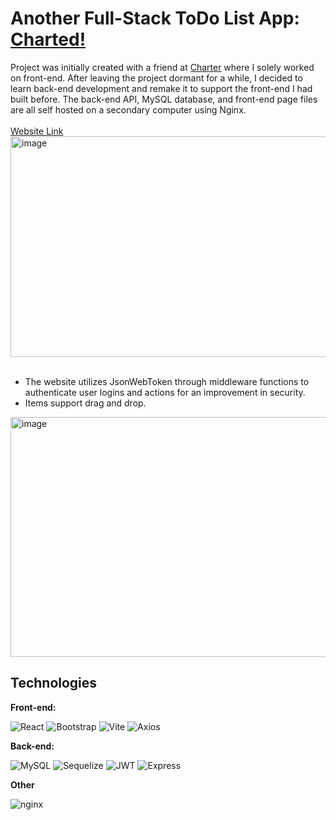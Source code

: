 

# Another Full-Stack ToDo List App: [Charted!](https://charted.mooo.com/)

Project was initially created with a friend at [Charter](https://github.com/ryanraen/Charter) where I solely worked on front-end. After leaving the project dormant for a while, I decided to learn back-end development and remake it to support the front-end I had built before. The back-end API, MySQL database, and front-end page files are all self hosted on a secondary computer using Nginx.<br/><br/>
[Website Link](https://charted.mooo.com/)
<img width="1627" height="353" alt="image" src="https://github.com/user-attachments/assets/3153f7d5-5c6a-45bb-a3f5-9c88175e78cd" />
<br/><br/>
- The website utilizes JsonWebToken through middleware functions to authenticate user logins and actions for an improvement in security. 
- Items support drag and drop.
<img width="849" height="384" alt="image" src="https://github.com/user-attachments/assets/918357ea-9420-4bcf-941c-b623f862672f" />

## Technologies

**Front-end:**


![React](https://img.shields.io/badge/React-20232A?style=for-the-badge&logo=react&logoColor=61DAFB)
![Bootstrap](https://img.shields.io/badge/Bootstrap-563D7C?style=for-the-badge&logo=bootstrap&logoColor=white)
![Vite](https://img.shields.io/badge/Vite-B73BFE?style=for-the-badge&logo=vite&logoColor=FFD62E)
![Axios](https://img.shields.io/badge/axios-671ddf?&style=for-the-badge&logo=axios&logoColor=white)

**Back-end:**

![MySQL](https://img.shields.io/badge/MySQL-005C84?style=for-the-badge&logo=mysql&logoColor=white`)
![Sequelize](https://img.shields.io/badge/Sequelize-52B0E7?style=for-the-badge&logo=Sequelize&logoColor=white)
![JWT](https://img.shields.io/badge/JWT-000000?style=for-the-badge&logo=JSON%20web%20tokens&logoColor=white)
![Express](https://img.shields.io/badge/Express%20js-000000?style=for-the-badge&logo=express&logoColor=white`)

**Other**

![nginx](https://img.shields.io/badge/Nginx-009639?style=for-the-badge&logo=nginx&logoColor=white)
